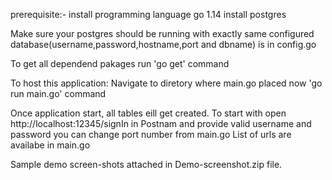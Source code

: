 prerequisite:-
   install programming language go 1.14
   install postgres

   Make sure your postgres should be running with exactly same configured database(username,password,hostname,port and dbname) is in config.go
   

   To get all dependend pakages run 'go get' command

   To host this application: 
                     Navigate to diretory where main.go placed 
                     now 'go run main.go' command

Once application start, all tables eill get created.
To start with open http://localhost:12345/signIn in Postnam and provide valid username and password
you can change port number from main.go
List of urls are availabe in main.go


Sample demo screen-shots attached in Demo-screenshot.zip file. 


